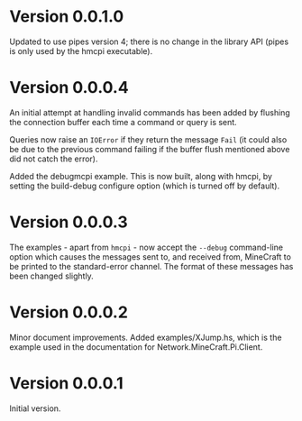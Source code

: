 Version 0.0.1.0
===============

Updated to use pipes version 4; there is no change in the
library API (pipes is only used by the hmcpi executable).

Version 0.0.0.4
===============

An initial attempt at handling invalid commands has been added by
flushing the connection buffer each time a command or query is sent.

Queries now raise an `IOError` if they return the message `Fail` (it
could also be due to the previous command failing if the buffer
flush mentioned above did not catch the error).

Added the debugmcpi example. This is now built, along with hmcpi,
by setting the build-debug configure option (which is turned off
by default).

Version 0.0.0.3
===============

The examples - apart from `hmcpi` - now accept the `--debug` command-line
option which causes the messages sent to, and received from, MineCraft
to be printed to the standard-error channel. The format of these 
messages has been changed slightly.

Version 0.0.0.2
===============

Minor document improvements. Added examples/XJump.hs, which is the
example used in the documentation for Network.MineCraft.Pi.Client.

Version 0.0.0.1
===============

Initial version.
